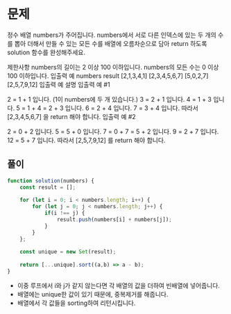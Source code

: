 # 문제
정수 배열 numbers가 주어집니다. numbers에서 서로 다른 인덱스에 있는 두 개의 수를 뽑아 더해서 만들 수 있는 모든 수를 배열에 오름차순으로 담아 return 하도록 solution 함수를 완성해주세요.

제한사항
numbers의 길이는 2 이상 100 이하입니다.
numbers의 모든 수는 0 이상 100 이하입니다.
입출력 예
numbers	result
[2,1,3,4,1]	[2,3,4,5,6,7]
[5,0,2,7]	[2,5,7,9,12]
입출력 예 설명
입출력 예 #1

2 = 1 + 1 입니다. (1이 numbers에 두 개 있습니다.)
3 = 2 + 1 입니다.
4 = 1 + 3 입니다.
5 = 1 + 4 = 2 + 3 입니다.
6 = 2 + 4 입니다.
7 = 3 + 4 입니다.
따라서 [2,3,4,5,6,7] 을 return 해야 합니다.
입출력 예 #2

2 = 0 + 2 입니다.
5 = 5 + 0 입니다.
7 = 0 + 7 = 5 + 2 입니다.
9 = 2 + 7 입니다.
12 = 5 + 7 입니다.
따라서 [2,5,7,9,12] 를 return 해야 합니다.

## 풀이

```javascript
function solution(numbers) {
    const result = [];
    
    for (let i = 0; i < numbers.length; i++) {
        for (let j = 0; j < numbers.length; j++) {
            if(i !== j) {
                result.push(numbers[i] + numbers[j]);
            }
        }    
    };
    
    const unique = new Set(result);
    
    return [...unique].sort((a,b) => a - b);
}
```

- 이중 루프에서 i와 j가 같지 않는다면 각 배열의 값을 더하여 빈배열에 넣어줍니다.
- 배열에는 unique한 값이 있기 때문에, 중복제거를 해줍니다.
- 배열에서 각 값들을 sorting하여 리턴시킵니다.